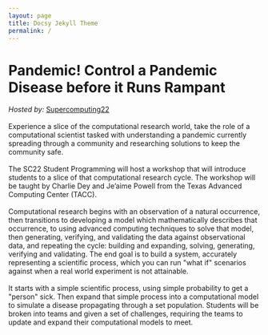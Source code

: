 ```yaml
---
layout: page
title: Docsy Jekyll Theme
permalink: /
---
```


# Pandemic! Control a Pandemic Disease before it Runs Rampant

  _Hosted by:_ [Supercomputing22](https://sc22.supercomputing.org/presentation/?id=misc102&sess=sess302)
  <br><br>
  Experience a slice of the computational research world, take the role of a computational scientist tasked with understanding 
  a pandemic currently spreading through a community and researching solutions to keep the community safe.
  <br><br>
  The SC22 Student Programming will host a workshop that will introduce students to a slice of that computational research cycle. 
  The workshop will be taught by Charlie Dey and Je’aime Powell from the Texas Advanced Computing Center (TACC).
  <br><br>
  Computational research begins with an observation of a natural occurrence, then transitions to developing a model which 
  mathematically describes that occurrence, to using advanced computing techniques to solve that model, then generating, 
  verifying, and validating the data against observational data, and repeating the cycle: building and expanding, solving, 
  generating, verifying and validating. The end goal is to build a system, accurately representing a scientific process, 
  which you can run "what if" scenarios against when a real world experiment is not attainable.
  <br><br>
  It starts with a simple scientific process, using simple probability to get a "person" sick. Then expand that simple process 
  into a computational model to simulate a disease propagating through a set population. Students will be broken into teams 
  and given a set of challenges, requiring the teams to update and expand their computational models to meet.


